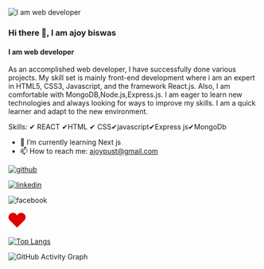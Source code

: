 ![I am web developer](https://i.ibb.co/rH9NCCy/Blue-Pink-Gradient-Fashion-Banner-1.png)
### Hi there 👋, I am ajoy biswas
#### I am web developer

As an accomplished web developer, I have successfully done various projects. My skill set is
mainly front-end development where i am an expert in HTML5, CSS3, Javascript, and the
framework React.js. Also, I am comfortable with MongoDB,Node.js,Express.js. I am eager to
learn new technologies and always looking for ways to improve my skills. I am a quick learner
and adapt to the new environment.

Skills: ✔ REACT ✔HTML ✔ CSS✔javascript✔Express js✔MongoDb

- 🌱 I’m currently learning Next js 
- 📫 How to reach me: ajoypust@gmail.com 


<a href='https://github.com/ajoy45'> <img src='https://cdn.jsdelivr.net/npm/simple-icons@3.0.1/icons/github.svg' alt='github' height='40'> </a>

<a href='https://www.linkedin.com/in/ajoy-biswas-942b1b211/'><img src='https://cdn.jsdelivr.net/npm/simple-icons@3.0.1/icons/linkedin.svg' alt='linkedin' height='40'></a>

<a herf='https://www.facebook.com/ajoy.biswas.18041/'> <img src='https://cdn.jsdelivr.net/npm/simple-icons@3.0.1/icons/facebook.svg' alt='facebook' height='40'></a>

<a href='https://docs.github.com/en/github/supporting-the-open-source-community-with-github-sponsors'><img src='https://raw.githubusercontent.com/acervenky/animated-github-badges/master/assets/sponsorbadge.gif' width='35' height='35'></a> 

[![Top Langs](https://github-readme-stats.vercel.app/api/top-langs/?username=ajoy45)](https://github.com/anuraghazra/github-readme-stats)

![GitHub Activity Graph](https://activity-graph.herokuapp.com/graph?username=ajoy45)  

